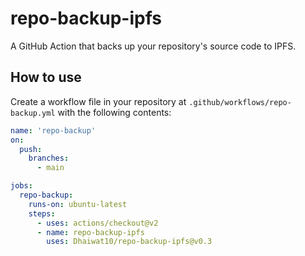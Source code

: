 # repo-backup-ipfs

A GitHub Action that backs up your repository's source code to IPFS.

## How to use

Create a workflow file in your repository at `.github/workflows/repo-backup.yml` with the following contents:

```yaml
name: 'repo-backup'
on:
  push:
    branches:
      - main

jobs:
  repo-backup:
    runs-on: ubuntu-latest
    steps:
      - uses: actions/checkout@v2
      - name: repo-backup-ipfs
        uses: Dhaiwat10/repo-backup-ipfs@v0.3
```
